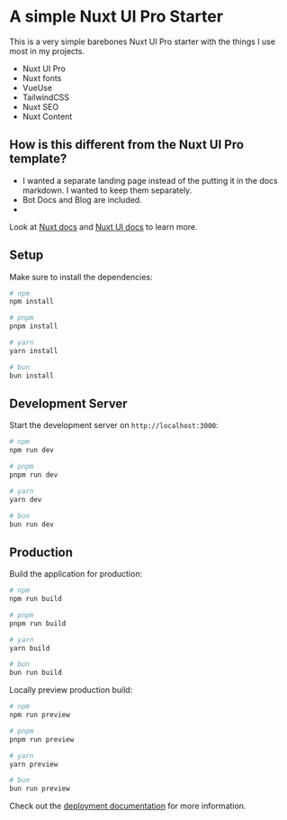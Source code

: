 # A simple Nuxt UI Pro Starter

This is a very simple barebones Nuxt UI Pro starter with the things I use most in my projects.

- Nuxt UI Pro
- Nuxt fonts
- VueUse
- TailwindCSS
- Nuxt SEO 
- Nuxt Content

## How is this different from the Nuxt UI Pro template?

- I wanted a separate landing page instead of the putting it in the docs markdown. I wanted to keep them separately.
- Bot Docs and Blog are included.
- 


Look at [Nuxt docs](https://nuxt.com/docs/getting-started/introduction) and [Nuxt UI docs](https://ui.nuxt.com) to learn more.

## Setup

Make sure to install the dependencies:

```bash
# npm
npm install

# pnpm
pnpm install

# yarn
yarn install

# bun
bun install
```

## Development Server

Start the development server on `http://localhost:3000`:

```bash
# npm
npm run dev

# pnpm
pnpm run dev

# yarn
yarn dev

# bun
bun run dev
```

## Production

Build the application for production:

```bash
# npm
npm run build

# pnpm
pnpm run build

# yarn
yarn build

# bun
bun run build
```

Locally preview production build:

```bash
# npm
npm run preview

# pnpm
pnpm run preview

# yarn
yarn preview

# bun
bun run preview
```

Check out the [deployment documentation](https://nuxt.com/docs/getting-started/deployment) for more information.
